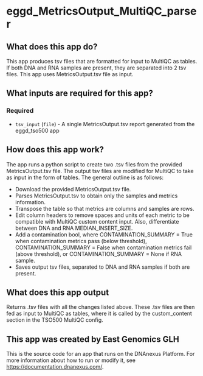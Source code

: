 # eggd_MetricsOutput_MultiQC_parser

## What does this app do?
This app produces tsv files that are formatted for input to MultiQC as tables. If both DNA and RNA samples are present, they are separated into 2 tsv files. This app uses MetricsOutput.tsv file as input. 

## What inputs are required for this app?

### Required
- `tsv_input` (`file`) - A single MetricsOutput.tsv report generated from the eggd_tso500 app

## How does this app work?
The app runs a python script to create two .tsv files from the provided MetricsOutput.tsv file. The output tsv files are modified for MultiQC to take as input in the form of tables. The general outline is as follows:

- Download the provided MetricsOutput.tsv file.
- Parses MetricsOutput.tsv to obtain only the samples and metrics information.
- Transpose the table so that metrics are columns and samples are rows.
- Edit column headers to remove spaces and units of each metric to be compatible with MultiQC custom content input. Also, differentiate between DNA and RNA MEDIAN_INSERT_SIZE.
- Add a contamination bool, where CONTAMINATION_SUMMARY = True when contamination metrics pass (below threshold), CONTAMINATION_SUMMARY = False when contamination metrics fail (above threshold), or CONTAMINATION_SUMMARY = None if RNA sample.
- Saves output tsv files, separated to DNA and RNA samples if both are present.


## What does this app output
Returns .tsv files with all the changes listed above. These .tsv files are then fed as input to MultiQC as tables, where it is called by the custom_content section in the TSO500 MultiQC config. 


## This app was created by East Genomics GLH
This is the source code for an app that runs on the DNAnexus Platform.
For more information about how to run or modify it, see
https://documentation.dnanexus.com/.

